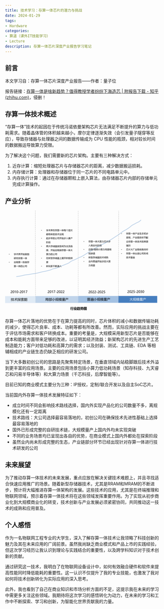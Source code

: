 ```yaml
---
title: 技术学习：存算一体芯片的潜力与挑战
date: 2024-01-29
tags: 
- Hardware
categories:
- 算道（课外IT技能学习）
- Lecture
description: 存算一体芯片深度产业报告学习笔记
---
```


## 前言

本文学习自：存算一体芯片深度产业报告——作者：量子位

报告链接：[存算一体是啥新趋势？值得教授学者纷纷下海造芯 | 附报告下载 - 知乎 (zhihu.com)](https://zhuanlan.zhihu.com/p/557673211)，侵删！

## 存算一体技术概述

“存算一体”技术的起因在于传统冯诺依曼架构芯片无法满足不断提升的算力与低功耗需求。随着晶体管的体积越来越小，摩尔定律逐渐失效（会引发量子隧穿等反应），导致存储器与处理器之间的数据传输成为 CPU 性能的瓶颈，相对较长时间的数据搬运导致算力受限。

为了解决这个问题，我们需要新的芯片架构。主要有三种解决方式：

1. 近存计算：缩短处理器芯片与存储器芯片的距离，减少数据搬运损耗。
2. 内存储计算：处理器和存储器位于同一芯片的不同电路单元中。
3. 内存执行计算：通过在存储器颗粒上嵌入算法，由存储器芯片内部的存储单元完成计算操作。

## 产业分析

![](https://raw.githubusercontent.com/Jingqing3948/FigureBed/main/mdImages/image-20240129171851417.png)

存算一体芯片落地的优势在于在算力提高的同时，芯片体积的减小和数据传输功耗的减少，使得芯片良率、成本、功耗等都有所改善。然而，实际应用的挑战主要在于评估市场需求和客户转换成本。重要的考量是，大规模采用新型芯片是否能够在成本和能耗方面带来足够的改进，以证明其经济效益；新架构芯片的先进生产工艺制造能力；客户对低功耗和高算力的需求；以及封装、测试、工具链、EDA 等相辅相成的产业链生态仍缺乏相应的研发公司。

当下大多数初创公司的思路是先聚焦特定场景，在垂直领域内站稳脚跟后技术外溢到更丰富的应用场景。主要的应用场景包括小算力低功耗场景（知存科技、九天睿芯和闪易半导体等）和大算力场景（千芯科技，后摩智能等）。

目前已知的商业模式主要分为三种：IP授权，定制/联合开发以及自主SoC芯片。

当前国内外存算一体技术发展特征如下：

- 成立时间不同会影响技术路线选择，国内外实现产品化的公司数量不多，离规模化还有一定距离
- 技术路线：大公司选择最容易落地的，初创公司在确保技术先进性基础上选择最容易落地的
- 国外已形成完整的自研技术链，大规模量产上国内外均未实现突破
- 不同的业务场景均已呈现出各自的优势，在商业模式上国内外都处在探索阶段
- 虽然业内尚未形成完整的生态，产业链部分环节已经出现针对存算一体进行技术研发的公司

## 未来展望

为了推动存算一体技术的未来发展，重点应放在解决关键技术难题上，并且寻找适合快速应用推广的场景。随着新型存储器技术，尤其是RRAM和MRAM的不断进步，预计将大幅推进存算一体架构的发展。这些技术的应用，尤其是在终端推理和物联网领域，预示着存算一体技术将在这些领域发挥重要作用。为了实现从初步商业化到大规模商业化的转变，技术创新与产业发展必须紧密协同，共同推动这一技术的成熟和应用普及。

## 个人感悟

作为一名物联网工程专业的大学生，深入了解存算一体技术让我领略了科技创新的魅力及其在未来应用的广阔前景。虽然我尚缺乏商业模式和产品上市的实践经验，但这次学习经历让我认识到理论与实践结合的重要性，以及跨学科知识对于技术创新的贡献。

通过研究这一技术，我明白了在物联网设备设计中，如何有效融合硬件和软件来提高性能同时降低能耗的重要性。这一认识不仅提升了我的专业技能，也激发了我对如何将技术创新转化为实际应用的深入思考。

此外，我也看到了自己在商业知识和市场分析方面的不足，这提示我在未来的学习中需更多关注这些领域。我期待将这次学习的感悟转化为动力，在未来的学习和工作中不断探索、学习和创新，为智能化世界贡献我的力量。
